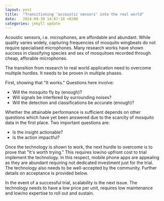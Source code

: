 ```yaml
---
layout: post
title:  "Transitioning 'accoustic sensors' into the real world"
date:   2024-09-30 14:07:18 +0200
categories: jekyll update
---
```


Acoustic sensors, i.e. microphones, are affordable and abundant.
While quality varies widely, capturing frequencies of mosquito wingbeats do not require specialised microphones. Many research works have shown success in classifying species and sex of mosquitoes recorded through cheap, afforable microphones.

The transition from research to real world application need to overcome multiple hurdles.
It needs to be proven in multiple phases.

First, showing that "It works."
Questions here involve:
- Will the mosquito fly by (enough)?
- Will signals be interfered by surrounding noises?
- Will the detection and classifications be accurate (enough)?

Whether the attainable performance is sufficient depends on other questions which have yet been answered due to the scarcity of mosquito data in the first place. Two important questions are:
- Is the insight actionable?
- Is the action impactful?


Once the technology is shown to work, the next hurdle to overcome is to prove that "It's worth trying." This requires low/no upfront cost to trial implement the technology. In this respect, mobile phone apps are appealing as they are abundant requiring not dedicated investment just for the trial. The technology also needs to be well-accepted by the community. Further details on acceptance is provided below.


In the event of a successful trial, scalability is the next issue.
The technology needs to have a low price per unit, requires low maintenance and low/no expertise to roll out and sustain.

